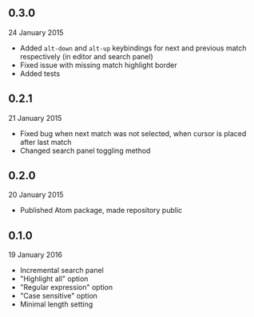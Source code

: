 
## 0.3.0
24 January 2015

* Added `alt-down` and `alt-up` keybindings for next and previous match respectively (in editor and search panel)
* Fixed issue with missing match highlight border
* Added tests

## 0.2.1
21 January 2015

* Fixed bug when next match was not selected, when cursor is placed after last match
* Changed search panel toggling method

## 0.2.0
20 January 2015

* Published Atom package, made repository public

## 0.1.0
19 January 2016

* Incremental search panel
* "Highlight all" option
* "Regular expression" option
* "Case sensitive" option
* Minimal length setting
